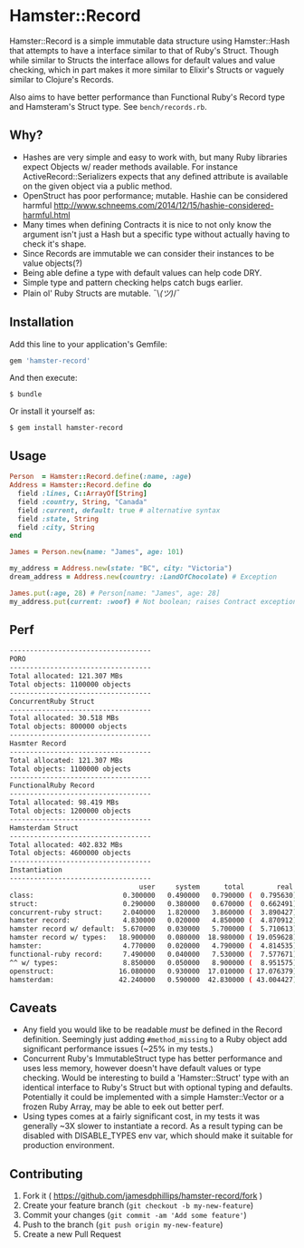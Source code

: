 # Hamster::Record

Hamster::Record is a simple immutable data structure using
Hamster::Hash that attempts to have a interface similar to that of
Ruby's Struct. Though while similar to Structs the interface allows
for default values and value checking, which in part makes it more
similar to Elixir's Structs or vaguely similar to Clojure's Records.

Also aims to have better performance than Functional Ruby's Record type
and Hamsteram's Struct type. See `bench/records.rb`.

## Why?

* Hashes are very simple and easy to work with, but many Ruby libraries
  expect Objects w/ reader methods available. For instance
  ActiveRecord::Serializers expects that any defined attribute is
  available on the given object via a public method.
* OpenStruct has poor performance; mutable. Hashie can be considered
  harmful http://www.schneems.com/2014/12/15/hashie-considered-harmful.html
* Many times when defining Contracts it is nice to not only know the
  argument isn't just a Hash but a specific type without actually having
  to check it's shape.
* Since Records are immutable we can consider their instances to be
  value objects(?)
* Being able define a type with default values can help code DRY.
* Simple type and pattern checking helps catch bugs earlier.
* Plain ol' Ruby Structs are mutable. ¯\\_(ツ)_/¯

## Installation

Add this line to your application's Gemfile:

```ruby
gem 'hamster-record'
```

And then execute:

    $ bundle

Or install it yourself as:

    $ gem install hamster-record

## Usage

```ruby
Person  = Hamster::Record.define(:name, :age)
Address = Hamster::Record.define do
  field :lines, C::ArrayOf[String]
  field :country, String, "Canada"
  field :current, default: true # alternative syntax
  field :state, String
  field :city, String
end

James = Person.new(name: "James", age: 101)

my_address = Address.new(state: "BC", city: "Victoria")
dream_address = Address.new(country: :LandOfChocolate) # Exception

James.put(:age, 28) # Person[name: "James", age: 28]
my_address.put(current: :woof) # Not boolean; raises Contract exception
```

## Perf

```bash
-----------------------------------
PORO
-----------------------------------
Total allocated: 121.307 MBs
Total objects: 1100000 objects
-----------------------------------
ConcurrentRuby Struct
-----------------------------------
Total allocated: 30.518 MBs
Total objects: 800000 objects
-----------------------------------
Hasmter Record
-----------------------------------
Total allocated: 121.307 MBs
Total objects: 1100000 objects
-----------------------------------
FunctionalRuby Record
-----------------------------------
Total allocated: 98.419 MBs
Total objects: 1200000 objects
-----------------------------------
Hamsterdam Struct
-----------------------------------
Total allocated: 402.832 MBs
Total objects: 4600000 objects
-----------------------------------
Instantiation
-----------------------------------
                                user     system      total        real
class:                      0.300000   0.490000   0.790000 (  0.795630)
struct:                     0.290000   0.380000   0.670000 (  0.662491)
concurrent-ruby struct:     2.040000   1.820000   3.860000 (  3.890427)
hamster record:             4.830000   0.020000   4.850000 (  4.870912)
hamster record w/ default:  5.670000   0.030000   5.700000 (  5.710613)
hamster record w/ types:   18.900000   0.080000  18.980000 ( 19.059628)
hamster:                    4.770000   0.020000   4.790000 (  4.814535)
functional-ruby record:     7.490000   0.040000   7.530000 (  7.577671)
^^ w/ types:                8.850000   0.050000   8.900000 (  8.951575)
openstruct:                16.080000   0.930000  17.010000 ( 17.076379)
hamsterdam:                42.240000   0.590000  42.830000 ( 43.004427)
```

## Caveats

* Any field you would like to be readable *must* be defined in the
  Record definition. Seemingly just adding `#method_missing` to a Ruby
  object add significant performance issues (~25% in my tests.)
* Concurrent Ruby's ImmutableStruct type has better
  performance and uses less memory, however doesn't have default values
  or type checking. Would be interesting to build a 'Hamster::Struct'
  type with an identical interface to Ruby's Struct but with optional
  typing and defaults. Potentially it could be implemented with a simple
  Hamster::Vector or a frozen Ruby Array, may be able to eek out better
  perf.
* Using types comes at a fairly significant cost, in my tests it was
  generally ~3X slower to instantiate a record. As a result typing can
  be disabled with DISABLE_TYPES env var, which should make it suitable
  for production environment.

## Contributing

1. Fork it ( https://github.com/jamesdphillips/hamster-record/fork )
2. Create your feature branch (`git checkout -b my-new-feature`)
3. Commit your changes (`git commit -am 'Add some feature'`)
4. Push to the branch (`git push origin my-new-feature`)
5. Create a new Pull Request
